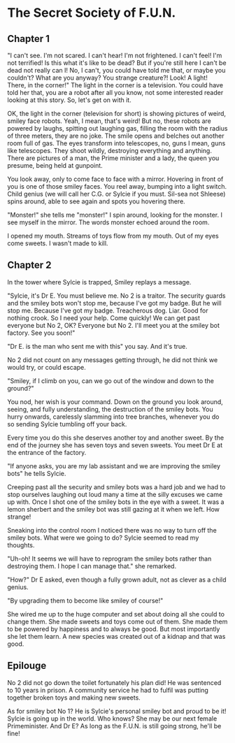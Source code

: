 # The Secret Society of F.U.N.

## Chapter 1

"I can't see. I'm not scared. I can't hear! I'm not frightened. I can't feel! I'm not terrified! Is this what it's like to be dead? But if you're still here I can't be dead not really can I! No, I can't, you could have told me that, or maybe you couldn't? What are you anyway? You strange creature?! Look! A light! There, in the corner!" The light in the corner is a television. You could have told her that, you are a robot after all you know, not some interested reader looking at this story. So, let's get on with it.

OK, the light in the corner (television for short) is showing pictures of weird, smiley face robots. Yeah, I mean, that's weird! But no, these robots are powered by laughs, spitting out laughing gas, filling the room with the radius of three meters, they are no joke. The smile opens and belches out another room full of gas. The eyes transform into telescopes, no, guns I mean, guns like telescopes. They shoot wildly, destroying everything and anything. There are pictures of a man, the Prime minister and a lady, the queen you presume, being held at gunpoint.

You look away, only to come face to face with a mirror. Hovering in front of you is one of those smiley faces. You reel away, bumping into a light switch. Child genius (we will call her C.G. or Sylcie if you must. Sil-sea not Shleese) spins around, able to see again and spots you hovering there.

"Monster!" she tells me "monster!" I spin around, looking for the monster. I see myself in the mirror. The words monster echoed around the room.

I opened my mouth. Streams of toys flow from my mouth. Out of my eyes come sweets. I wasn't made to kill.

## Chapter 2

In the tower where Sylcie is trapped, Smiley replays a message.

"Sylcie, it's Dr E. You must believe me. No 2 is a traitor. The security guards and the smiley bots won't stop me, because I've got my badge. But he will stop me. Because I've got my badge. Treacherous dog. Liar. Good for nothing crook. So I need your help. Come quickly! We can get past everyone but No 2, OK? Everyone but No 2. I'll meet you at the smiley bot factory. See you soon!"

"Dr E. is the man who sent me with this" you say. And it's true.

No 2 did not count on any messages getting through, he did not think we would try, or could escape.

"Smiley, if I climb on you, can we go out of the window and down to the ground?"

You nod, her wish is your command. Down on the ground you look around, seeing, and fully understanding, the destruction of the smiley bots. You hurry onwards, carelessly slamming into tree branches, whenever you do so sending Sylcie tumbling off your back.

Every time you do this she deserves another toy and another sweet. By the end of the journey she has seven toys and seven sweets. You meet Dr E at the entrance of the factory.

"If anyone asks, you are my lab assistant and we are improving the smiley bots" he tells Sylcie.

Creeping past all the security and smiley bots was a hard job and we had to stop ourselves laughing out loud many a time at the silly excuses we came up with. Once I shot one of the smiley bots in the eye with a sweet. It was a lemon sherbert and the smiley bot was still gazing at it when we left. How strange!

Sneaking into the control room I noticed there was no way to turn off the smiley bots. What were we going to do? Sylcie seemed to read my thoughts.

"Uh-oh! It seems we will have to reprogram the smiley bots rather than destroying them. I hope I can manage that." she remarked.

"How?" Dr E asked, even though a fully grown adult, not as clever as a child genius.

"By upgrading them to become like smiley of course!"

She wired me up to the huge computer and set about doing all she could to change them. She made sweets and toys come out of them. She made them to be powered by happiness and to always be good. But most importantly she let them learn. A new species was created out of a kidnap and that was good.

## Epilouge

No 2 did not go down the toilet fortunately his plan did! He was sentenced to 10 years in prison. A community service he had to fulfil was putting together broken toys and making new sweets.

As for smiley bot No 1? He is Sylcie's personal smiley bot and proud to be it! Sylcie is going up in the world. Who knows? She may be our next female Primeminister. And Dr E? As long as the F.U.N. is still going strong, he'll be fine!